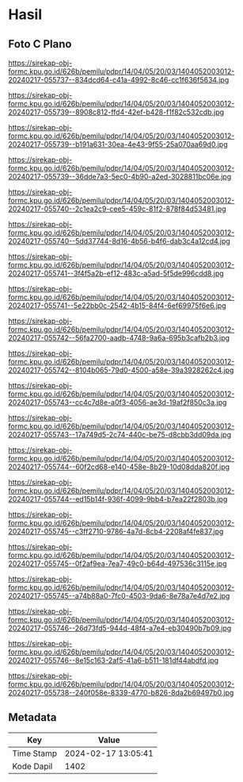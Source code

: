 # Hasil

## Foto C Plano

https://sirekap-obj-formc.kpu.go.id/626b/pemilu/pdpr/14/04/05/20/03/1404052003012-20240217-055737--834dcd64-c41a-4992-8c46-cc1f636f5634.jpg

https://sirekap-obj-formc.kpu.go.id/626b/pemilu/pdpr/14/04/05/20/03/1404052003012-20240217-055739--8908c812-ffd4-42ef-b428-f1f82c532cdb.jpg

https://sirekap-obj-formc.kpu.go.id/626b/pemilu/pdpr/14/04/05/20/03/1404052003012-20240217-055739--b191a631-30ea-4e43-9f55-25a070aa69d0.jpg

https://sirekap-obj-formc.kpu.go.id/626b/pemilu/pdpr/14/04/05/20/03/1404052003012-20240217-055739--36dde7a3-5ec0-4b90-a2ed-3028811bc06e.jpg

https://sirekap-obj-formc.kpu.go.id/626b/pemilu/pdpr/14/04/05/20/03/1404052003012-20240217-055740--2c1ea2c9-cee5-459c-81f2-878f84d53481.jpg

https://sirekap-obj-formc.kpu.go.id/626b/pemilu/pdpr/14/04/05/20/03/1404052003012-20240217-055740--5dd37744-8d16-4b56-b4f6-dab3c4a12cd4.jpg

https://sirekap-obj-formc.kpu.go.id/626b/pemilu/pdpr/14/04/05/20/03/1404052003012-20240217-055741--3f4f5a2b-ef12-483c-a5ad-5f5de996cdd8.jpg

https://sirekap-obj-formc.kpu.go.id/626b/pemilu/pdpr/14/04/05/20/03/1404052003012-20240217-055741--5e22bb0c-2542-4b15-84f4-6ef69975f6e6.jpg

https://sirekap-obj-formc.kpu.go.id/626b/pemilu/pdpr/14/04/05/20/03/1404052003012-20240217-055742--56fa2700-aadb-4748-9a6a-695b3cafb2b3.jpg

https://sirekap-obj-formc.kpu.go.id/626b/pemilu/pdpr/14/04/05/20/03/1404052003012-20240217-055742--8104b065-79d0-4500-a58e-39a3928262c4.jpg

https://sirekap-obj-formc.kpu.go.id/626b/pemilu/pdpr/14/04/05/20/03/1404052003012-20240217-055743--cc4c7d8e-a0f3-4056-ae3d-19af2f850c3a.jpg

https://sirekap-obj-formc.kpu.go.id/626b/pemilu/pdpr/14/04/05/20/03/1404052003012-20240217-055743--17a749d5-2c74-440c-be75-d8cbb3dd09da.jpg

https://sirekap-obj-formc.kpu.go.id/626b/pemilu/pdpr/14/04/05/20/03/1404052003012-20240217-055744--60f2cd68-e140-458e-8b29-10d08dda820f.jpg

https://sirekap-obj-formc.kpu.go.id/626b/pemilu/pdpr/14/04/05/20/03/1404052003012-20240217-055744--ed15b14f-936f-4099-9bb4-b7ea22f2803b.jpg

https://sirekap-obj-formc.kpu.go.id/626b/pemilu/pdpr/14/04/05/20/03/1404052003012-20240217-055745--c3ff2710-9786-4a7d-8cb4-2208af4fe837.jpg

https://sirekap-obj-formc.kpu.go.id/626b/pemilu/pdpr/14/04/05/20/03/1404052003012-20240217-055745--0f2af9ea-7ea7-49c0-b64d-497536c3115e.jpg

https://sirekap-obj-formc.kpu.go.id/626b/pemilu/pdpr/14/04/05/20/03/1404052003012-20240217-055745--a74b88a0-7fc0-4503-9da6-8e78a7e4d7e2.jpg

https://sirekap-obj-formc.kpu.go.id/626b/pemilu/pdpr/14/04/05/20/03/1404052003012-20240217-055746--26d73fd5-944d-48f4-a7e4-eb30490b7b09.jpg

https://sirekap-obj-formc.kpu.go.id/626b/pemilu/pdpr/14/04/05/20/03/1404052003012-20240217-055746--8e15c163-2af5-41a6-b511-181df44abdfd.jpg

https://sirekap-obj-formc.kpu.go.id/626b/pemilu/pdpr/14/04/05/20/03/1404052003012-20240217-055738--240f058e-8339-4770-b826-8da2b69497b0.jpg


## Metadata

| Key        | Value               |
| ---------- | ------------------- |
| Time Stamp | 2024-02-17 13:05:41 |
| Kode Dapil | 1402                |



